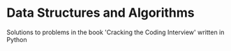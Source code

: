 # Data Structures and Algorithms
 Solutions to problems in the book 'Cracking the Coding Interview' written in Python
